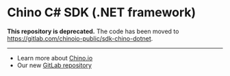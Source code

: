 # Chino C# SDK (.NET framework)

**This repository is deprecated.**
The code has been moved to https://gitlab.com/chinoio-public/sdk-chino-dotnet.

- - -

- Learn more about [Chino.io](https://www.chino.io)
- Our new [GitLab repository](https://gitlab.com/chinoio-public)

